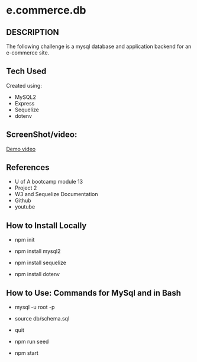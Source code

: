 # e.commerce.db

## DESCRIPTION
The following challenge is a mysql database and application backend for an e-commerce site.

## Tech Used
Created using:
- MySQL2
- Express
- Sequelize 
- dotenv

## ScreenShot/video:
[Demo video](#https://watch.screencastify.com/v/3dC30kf7QvKKFi4E1qhu)

## References
- U of A bootcamp module 13  
- Project 2
- W3 and Sequelize Documentation
- Github
- youtube

## How to Install Locally
- npm init

- npm install mysql2

- npm install sequelize

- npm install dotenv

## How to Use: Commands for MySql and in Bash
- mysql -u root -p 

- source db/schema.sql

- quit

- npm run seed

- npm start